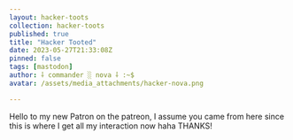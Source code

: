 ```yaml
---
layout: hacker-toots
collection: hacker-toots
published: true
title: "Hacker Tooted"
date: 2023-05-27T21:33:08Z
pinned: false
tags: [mastodon]
author: ⸸ commander ░ nova ⸸ :~$
avatar: /assets/media_attachments/hacker-nova.png

---
```


<p>Hello to my new Patron on the patreon, I assume you came from here since this is where I get all my interaction now haha THANKS!</p>


